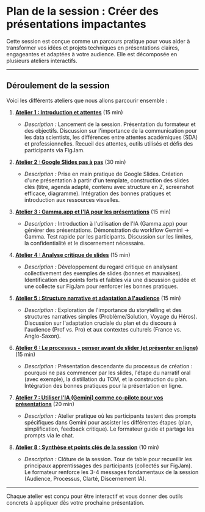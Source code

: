 # Plan de la session : Créer des présentations impactantes

Cette session est conçue comme un parcours pratique pour vous aider à transformer vos idées et projets techniques en présentations claires, engageantes et adaptées à votre audience. Elle est décomposée en plusieurs ateliers interactifs.

---

## Déroulement de la session

Voici les différents ateliers que nous allons parcourir ensemble :

1.  **[Atelier 1 : Introduction et attentes](./01-introduction.md)** (15 min)
    * *Description :* Lancement de la session. Présentation du formateur et des objectifs. Discussion sur l'importance de la communication pour les data scientists, les différences entre attentes académiques (SDA) et professionnelles. Recueil des attentes, outils utilisés et défis des participants via FigJam.

2.  **[Atelier 2 : Google Slides pas à pas](./02-pas-a-pas.md)** (30 min)
    * *Description :* Prise en main pratique de Google Slides. Création d'une présentation à partir d'un template, construction des slides clés (titre, agenda adapté, contenu avec structure en Z, screenshot efficace, diagramme). Intégration des bonnes pratiques et introduction aux ressources visuelles.

3.  **[Atelier 3 : Gamma.app et l'IA pour les présentations](./03-gamma.md)** (15 min)
    * *Description :* Introduction à l'utilisation de l'IA (Gamma.app) pour générer des présentations. Démonstration du workflow Gemini -> Gamma. Test rapide par les participants. Discussion sur les limites, la confidentialité et le discernement nécessaire.

4.  **[Atelier 4 : Analyse critique de slides](./04-critique.md)** (15 min)
    * *Description :* Développement du regard critique en analysant collectivement des exemples de slides (bonnes et mauvaises). Identification des points forts et faibles via une discussion guidée et une collecte sur FigJam pour renforcer les bonnes pratiques.

5.  **[Atelier 5 : Structure narrative et adaptation à l'audience](./05-structure.md)** (15 min)
    * *Description :* Exploration de l'importance du storytelling et des structures narratives simples (Problème/Solution, Voyage du Héros). Discussion sur l'adaptation cruciale du plan et du discours à l'audience (Prof vs. Pro) et aux contextes culturels (France vs. Anglo-Saxon).

6.  **[Atelier 6 : Le processus - penser avant de slider (et présenter en ligne)](./06-process.md)** (15 min)
    * *Description :* Présentation descendante du processus de création : pourquoi ne pas commencer par les slides, l'étape du narratif oral (avec exemple), la distillation du TOM, et la construction du plan. Intégration des bonnes pratiques pour la présentation en ligne.

7.  **[Atelier 7 : Utiliser l'IA (Gemini) comme co-pilote pour vos présentations](./07-gemini.md)** (20 min)
    * *Description :* Atelier pratique où les participants testent des prompts spécifiques dans Gemini pour assister les différentes étapes (plan, simplification, feedback critique). Le formateur guide et partage les prompts via le chat.

8.  **[Atelier 8 : Synthèse et points clés de la session](./08-conclusion.md)** (10 min)
    * *Description :* Clôture de la session. Tour de table pour recueillir les principaux apprentissages des participants (collectés sur FigJam). Le formateur renforce les 3-4 messages fondamentaux de la session (Audience, Processus, Clarté, Discernement IA).

---

Chaque atelier est conçu pour être interactif et vous donner des outils concrets à appliquer dès votre prochaine présentation.